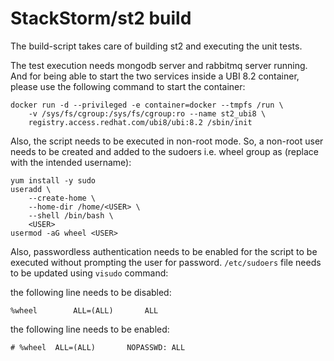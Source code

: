 # StackStorm/st2 build

The build-script takes care of building st2 and executing the unit tests.

The test execution needs mongodb server and rabbitmq server running. And for
being able to start the two services inside a UBI 8.2 container, please use
the following command to start the container:

```
docker run -d --privileged -e container=docker --tmpfs /run \
	-v /sys/fs/cgroup:/sys/fs/cgroup:ro --name st2_ubi8 \
	registry.access.redhat.com/ubi8/ubi:8.2 /sbin/init
```

Also, the script needs to be executed in non-root mode. So, a non-root user
needs to be created and added to the sudoers i.e. wheel group as (replace 
<USER> with the intended username):

```
yum install -y sudo
useradd \
	--create-home \
	--home-dir /home/<USER> \
	--shell /bin/bash \
	<USER>
usermod -aG wheel <USER>
```

Also, passwordless authentication needs to be enabled for the script to be
executed without prompting the user for password. `/etc/sudoers` file needs
to be updated using `visudo` command:

the following line needs to be disabled:
```
%wheel        ALL=(ALL)       ALL
```

the following line needs to be enabled:
```
# %wheel  ALL=(ALL)       NOPASSWD: ALL
```

